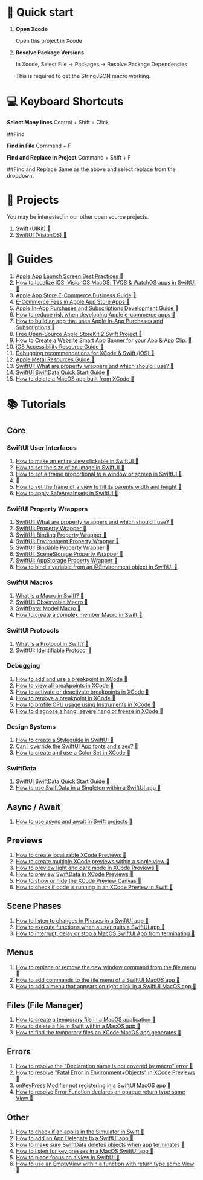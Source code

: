 # 🚀 Quick start
1.  **Open Xcode**

    Open this project in Xcode

2.  **Resolve Package Versions**

    In Xcode, Select File -> Packages -> Resolve Package Dependencies.

    This is required to get the StringJSON macro working.
    
# 💻 Keyboard Shortcuts

**Select Many lines**
Control + Shift + Click

##Find

**Find in File**
Command + F

**Find and Replace in Project**
Command + Shift + F

##Find and Replace
Same as the above and select replace from the dropdown.

# 📁 Projects

You may be interested in our other open source projects.

1. <a href="https://github.com/delasign/swift-starter-project">Swift (UIKit) 🔗</a>
2. <a href="https://github.com/delasign/vision-os-starter-project">SwiftUI (VisionOS) 🔗</a>



# 📰 Guides

1. <a href="https://delasign.com/blog/apple-launch-screen-best-practices/?utm=swiftui-starter-project">Apple App Launch Screen Best Practices 🔗</a>
2. <a href="https://www.delasign.com/blog/how-to-localize-ios-visionos-macos-tvos-watchos-apps-in-swiftui/?utm=swiftui-starter-project">How to localize iOS, VisionOS MacOS, TVOS & WatchOS apps in SwiftUI 🔗</a>
3. <a href="https://delasign.com/blog/apple-app-store-ecommerce-business-guide">Apple App Store E-Commerce Business Guide 🔗</a>
4. <a href="https://delasign.com/blog/e-commerce-fees-in-apple-app-store-apps">E-Commerce Fees in Apple App Store Apps 🔗</a>
5. <a href="https://delasign.com/blog/apple-in-app-purchases-and-subscription-development-guide">Apple In-App Purchases and Subscriptions Development Guide 🔗</a>
6. <a href="https://delasign.com/blog/apple-e-commerce-development">How to reduce risk when developing Apple e-commerce apps 🔗</a>
7. <a href="https://delasign.com/blog/apple-ecommerce-business-guide">How to build an app that uses Apple In-App Purchases and Subscriptions 🔗</a>
8. <a href="https://delasign.com/blog/free-open-source-apple-storekit-2-project">Free Open-Source Apple StoreKit 2 Swift Project 🔗</a>
9. <a href="https://delasign.com/blog/smartappbanner/?utm=swiftui-starter-project">How to Create a Website Smart App Banner for your App & App Clip. 🔗</a>
10. <a href="https://delasign.com/blog/ios-accessibility-resources-guide/?utm=swiftui-starter-project">iOS Accessibility Resource Guide 🔗</a>
11. <a href="https://delasign.com/blog/xcode-debugging-in-console/?utm=swiftui-starter-project">Debugging recommendations for XCode & Swift (iOS) 🔗</a>
12. <a href="https://delasign.com/blog/apple-metal-resources-guide/?utm=swiftui-starter-project">Apple Metal Resources Guide 🔗</a>
13. <a href="https://www.delasign.com/blog/swiftui-what-are-property-wrappers-and-which-should-i-use/?utm=swiftui-starter-project">SwiftUI: What are property wrappers and which should I use? 🔗</a>
14. <a href="https://delasign.com/blog/swiftui-swiftdata-quick-start-guide/?utm=swiftui-starter-project">SwiftUI SwiftData Quick Start Guide 🔗</a>
15. <a href="https://www.delasign.com/blog/how-to-delete-a-macos-app-built-from-xcode/?utm=swiftui-starter-project">How to delete a MacOS app built from XCode 🔗</a>

# 📚 Tutorials

## Core

### SwiftUI User Interfaces
1. <a href="https://www.delasign.com/blog/how-to-make-an-entire-view-clickable-in-swiftui/?utm=swiftui-starter-project">How to make an entire view clickable in SwiftUI 🔗</a>
2. <a href="https://www.delasign.com/blog/how-to-set-the-size-of-an-image-in-swiftui/?utm=swiftui-starter-project">How to set the size of an image in SwiftUI 🔗</a>
3. <a href="https://www.delasign.com/blog/how-to-set-a-frame-proportional-to-a-window-or-screen-in-swiftui/?utm=swiftui-starter-project">How to set a frame proportional to a window or screen in SwiftUI 🔗</a>
4. <a href="https://www.delasign.com/blog/how-to-set-the-frame-of-a-view-to-fill-its-parents-width-and-height/?utm=swiftui-starter-project"> 🔗</a>
5. <a href="?utm=swiftui-starter-project">How to set the frame of a view to fill its parents width and height     🔗</a>
6. <a href="https://www.delasign.com/blog/how-to-apply-safeareainsets-in-swiftui/?utm=swiftui-starter-project">How to apply SafeAreaInsets in SwiftUI 🔗</a>

### SwiftUI Property Wrappers
1. <a href="https://www.delasign.com/blog/swiftui-what-are-property-wrappers-and-which-should-i-use/?utm=swiftui-starter-project">SwiftUI: What are property wrappers and which should I use? 🔗</a>
2. <a href="https://delasign.com/blog/swiftui-state-property-wrapper/?utm=swiftui-starter-project">SwiftUI: Property Wrapper 🔗</a>
3. <a href="https://www.delasign.com/blog/swiftui-binding-property-wrapper/?utm=swiftui-starter-project">SwiftUI: Binding Property Wrapper 🔗</a>
4. <a href="https://www.delasign.com/blog/swiftui-environment-property-wrapper/?utm=swiftui-starter-project">SwiftUI: Environment Property Wrapper 🔗</a>
5. <a href="https://www.delasign.com/blog/swiftui-bindable-property-wrapper/?utm=swiftui-starter-project">SwiftUI: Bindable Property Wrapper 🔗</a>
6. <a href="https://www.delasign.com/blog/swiftui-appstorage-property-wrapper-2/?utm=swiftui-starter-project">SwiftUI: SceneStorage Property Wrapper 🔗</a>
7. <a href="https://www.delasign.com/blog/swiftui-appstorage-property-wrapper/?utm=swiftui-starter-project">SwiftUI: AppStorage Property Wrapper 🔗</a>
8. <a href="https://www.delasign.com/blog/how-to-bind-a-variable-from-an-environment-object-in-swiftui/?utm=swiftui-starter-project">How to bind a variable from an @Environment object in SwiftUI 🔗</a>

### SwiftUI Macros

1. <a href="?utm=swiftui-starter-project">What is a Macro in Swift? 🔗</a>
2. <a href="https://www.delasign.com/blog/swiftui-observable-macro/?utm=swiftui-starter-project">SwiftUI: Observable Macro 🔗</a>
3. <a href="https://www.delasign.com/blog/swiftdata-model-macro/?utm=swiftui-starter-project">SwiftData: Model Macro 🔗</a>
4. <a href="https://www.delasign.com/blog/how-to-create-a-complex-member-macro-in-swift/?utm=swiftui-starter-project">How to create a complex member Macro in Swift 🔗</a>

### SwiftUI Protocols
1. <a href="https://www.delasign.com/blog/what-is-a-protocol-in-swift/?utm=swiftui-starter-project">What is a Protocol in Swift? 🔗</a>
2. <a href="https://www.delasign.com/blog/swiftui-identifiable-protocol/?utm=swiftui-starter-project">SwiftUI: Identifiable Protocol 🔗</a>

### Debugging
1. <a href="https://delasign.com/blog/xcode-add-use-breakpoint/?utm=swiftui-starter-project">How to add and use a breakpoint in XCode 🔗</a>
2. <a href="https://delasign.com/blog/xcode-view-all-breakpoint/?utm=swiftui-starter-project">How to view all breakpoints in XCode 🔗</a>
3. <a href="https://delasign.com/blog/xcode-activate-or-deactivate-breakpoints/?utm=swiftui-starter-project">How to activate or deactivate breakpoints in XCode 🔗</a>
4. <a href="https://delasign.com/blog/xcode-remove-breakpoint/?utm=swiftui-starter-project">How to remove a breakpoint in XCode 🔗</a>
5. <a href="https://delasign.com/blog/xcode-instruments-profile-cpu/?utm=swiftui-starter-project">How to profile CPU usage using Instruments in XCode 🔗</a>
6. <a href="https://delasign.com/blog/xcode-instruments-diagnose-cpu-memory/?utm=swiftui-starter-project">How to diagnose a hang, severe hang or freeze in XCode 🔗</a>

### Design Systems
1. <a href="https://delasign.com/blog/how-to-create-a-styleguide-in-swiftui/?utm=swiftui-starter-project">How to create a Styleguide in SwiftUI 🔗</a>
2. <a href="https://delasign.com/blog/can-i-override-the-swiftui-app-fonts-and-sizes/?utm=swiftui-starter-project">Can I override the SwiftUI App fonts and sizes? 🔗</a>
3. <a href="https://delasign.com/blog/how-to-create-a-color-set-in-xcode/?utm=swiftui-starter-project">How to create and use a Color Set in XCode 🔗</a>

### SwiftData
1. <a href="https://delasign.com/blog/swiftui-swiftdata-quick-start-guide/?utm=swiftui-starter-project">SwiftUI SwiftData Quick Start Guide 🔗</a>
2. <a href="https://delasign.com/blog/how-to-use-swiftdata-in-a-singleton-within-a-swiftui-app/?utm=swiftui-starter-project">How to use SwiftData in a Singleton within a SwiftUI app 🔗</a>

## Async / Await
1. <a href="https://delasign.com/blog/swift-async-await/?utm=swiftui-starter-project">How to use async and await in Swift projects 🔗</a>

## Previews
1. <a href="https://www.delasign.com/blog/how-to-create-localizable-swiftui-previews/?utm=swiftui-starter-project">How to create localizable XCode Previews 🔗</a>
2. <a href="https://www.delasign.com/blog/how-to-create-multiple-swiftui-previews-within-a-single-view/?utm=swiftui-starter-project">How to create multiple XCode previews within a single view 🔗</a>
3. <a href="https://delasign.com/blog/how-to-preview-light-and-dark-mode-in-swift-previews/?utm=swiftui-starter-project">How to preview light and dark mode in XCode Previews 🔗</a>
4. <a href="https://delasign.com/blog/how-to-preview-swiftdata/?utm=swiftui-starter-project">How to preview SwiftData in XCode Previews 🔗</a>
5. <a href="https://www.delasign.com/blog/how-to-show-or-hide-the-swift-preview-canvas/?utm=swiftui-starter-project">How to show or hide the XCode Preview Canvas 🔗</a>
6. <a href="https://www.delasign.com/blog/how-to-check-if-code-is-running-in-an-xcode-preview-in-swift/?utm=swiftui-starter-project">How to check if code is running in an XCode Preview in Swift 🔗</a> 

## Scene Phases

1. <a href="https://delasign.com/blog/how-to-listen-to-changes-in-phases-in-a-swiftui-app/?utm=swiftui-starter-project">How to listen to changes in Phases in a SwiftUI app 🔗</a>
2. <a href="https://delasign.com/blog/how-to-execute-functions-when-a-user-quits-a-swiftui-app/?utm=swiftui-starter-project">How to execute functions when a user quits a SwiftUI app 🔗</a>
3. <a href="https://delasign.com/blog/how-to-interrupt-delay-or-stop-a-macos-swiftui-app-from-terminating/?utm=swiftui-starter-project">How to interrupt, delay or stop a MacOS SwiftUI App from terminating 🔗</a>

## Menus
1. <a href="https://delasign.com/blog/how-to-replace-or-remove-the-new-window-command-from-the-file-menu/?utm=swiftui-starter-project">How to replace or remove the new window command from the file menu 🔗</a>
2. <a href="https://delasign.com/blog/how-to-add-commands-to-the-file-menu-of-a-swiftui-macos-app/?utm=swiftui-starter-project">How to add commands to the file menu of a SwiftUI MacOS app 🔗</a>
3. <a href="https://delasign.com/blog/how-to-add-a-menu-that-appears-on-right-click-in-a-swiftui-macos-app/?utm=swiftui-starter-project">How to add a menu that appears on right click in a SwiftUI MacOS app 🔗</a>

## Files (File Manager)
1. <a href="https://www.delasign.com/blog/how-to-create-a-temporary-file-in-a-macos-application/?utm=swiftui-starter-project">How to create a temporary file in a MacOS application 🔗</a>
2. <a href="https://www.delasign.com/blog/how-to-delete-a-file-in-swift-within-a-macos-app/?utm=swiftui-starter-project">How to delete a file in Swift within a MacOS app 🔗</a>
3. <a href="https://www.delasign.com/blog/how-to-find-the-temporary-files-an-xcode-macos-app-generates/?utm=swiftui-starter-project">How to find the temporary files an XCode MacOS app generates 🔗</a>

## Errors
1. <a href="https://www.delasign.com/blog/how-to-resolve-the-declaration-name-is-not-covered-by-macro-error/?utm=swiftui-starter-project">How to resolve the "Declaration name is not covered by macro" error 🔗</a>
2. <a href="https://www.delasign.com/blog/how-to-resolve-fatal-error-in-environment-objects-in-swift-previews/?utm=swiftui-starter-project">How to resolve "Fatal Error in Environment+Objects" in XCode Previews 🔗</a>
3. <a href="https://www.delasign.com/blog/onkeypress-modifier-not-registering-in-a-swiftui-macos-app/?utm=swiftui-starter-project">onKeyPress Modifier not registering in a SwiftUI MacOS app 🔗</a>
4. <a href="https://www.delasign.com/blog/how-to-resolve-error-function-declares-an-opaque-return-type-some-view/?utm=swiftui-starter-project">How to resolve Error:Function declares an opaque return type some View 🔗</a>

## Other

1. <a href="https://www.delasign.com/blog/how-to-check-if-an-app-is-in-the-simulator-in-swift/?utm=swiftui-starter-project">How to check if an app is in the Simulator in Swift 🔗</a>
2. <a href="https://delasign.com/blog/how-to-add-an-app-delegate-to-a-swiftui-app/?utm=swiftui-starter-project">How to add an App Delegate to a SwiftUI app 🔗</a>
3. <a href="https://www.delasign.com/blog/how-to-make-sure-swiftdata-deletes-objects-when-app-terminates/?utm=swiftui-starter-project">How to make sure SwiftData deletes objects when app terminates 🔗</a>
4. <a href="https://www.delasign.com/blog/how-to-listen-for-key-presses-in-a-macos-swiftui-app/?utm=swiftui-starter-project">How to listen for key presses in a MacOS SwiftUI app 🔗</a>
5. <a href="https://www.delasign.com/blog/how-to-place-focus-on-a-view-in-swiftui/?utm=swiftui-starter-project">How to place focus on a view in SwiftUI 🔗</a>
6. <a href="https://www.delasign.com/blog/how-to-use-an-emptyview-within-a-function-with-return-type-some-view/?utm=swiftui-starter-project">How to use an EmptyView within a function with return type some View 🔗</a>
